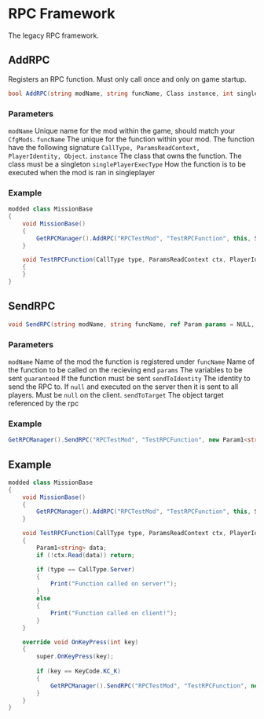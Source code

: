 # RPC Framework

The legacy RPC framework.

## AddRPC

Registers an RPC function. Must only call once and only on game startup. 

```csharp
bool AddRPC(string modName, string funcName, Class instance, int singlePlayerExecType = SingleplayerExecutionType.Server)
```

### Parameters

`modName` Unique name for the mod within the game, should match your `CfgMods`.
`funcName` The unique for the function within your mod. The function have the following signature `CallType, ParamsReadContext, PlayerIdentity, Object`.
`instance` The class that owns the function. The class must be a singleton
`singlePlayerExecType` How the function is to be executed when the mod is ran in singleplayer

### Example

```csharp
modded class MissionBase
{
	void MissionBase()
	{
		GetRPCManager().AddRPC("RPCTestMod", "TestRPCFunction", this, SingleplayerExecutionType.Both);
	}

	void TestRPCFunction(CallType type, ParamsReadContext ctx, PlayerIdentity sender, Object target)
	{
	}
}
```

## SendRPC

```csharp
void SendRPC(string modName, string funcName, ref Param params = NULL, bool guaranteed = false, ref PlayerIdentity sendToIdentity = NULL, ref Object sendToTarget = NULL)
```

### Parameters

`modName` Name of the mod the function is registered under
`funcName` Name of the function to be called on the recieving end
`params` The variables to be sent
`guaranteed` If the function must be sent
`sendToIdentity` The identity to send the RPC to. If `null` and executed on the server then it is sent to all players. Must be `null` on the client.
`sendToTarget` The object target referenced by the rpc

### Example

```csharp
GetRPCManager().SendRPC("RPCTestMod", "TestRPCFunction", new Param1<string>("Hello, World!")); 
```

## Example

```csharp
modded class MissionBase
{
	void MissionBase()
	{
		GetRPCManager().AddRPC("RPCTestMod", "TestRPCFunction", this, SingleplayerExecutionType.Both);
	}

	void TestRPCFunction(CallType type, ParamsReadContext ctx, PlayerIdentity sender, Object target)
	{
		Param1<string> data;
		if (!ctx.Read(data)) return;

		if (type == CallType.Server)
		{
			Print("Function called on server!");
		}
		else
		{
			Print("Function called on client!");
		}
	}

	override void OnKeyPress(int key)
	{
		super.OnKeyPress(key);
		
		if (key == KeyCode.KC_K)
		{
			GetRPCManager().SendRPC("RPCTestMod", "TestRPCFunction", new Param1<string>("Hello, World!"));  
		}
	}
}
```